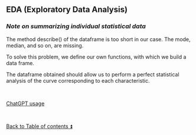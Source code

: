 ## EDA (Exploratory Data Analysis)  

### **_Note on summarizing individual statistical data_**   

The method describe() of the dataframe is too short in our case. The mode, median, and so on, are missing.

To solve this problem, we define our own functions, with which we build a data frame.

The dataframe obtained should allow us to perform a perfect statistical analysis of the curve corresponding to each characteristic.

<p><br></p> 

[ChatGPT usage](../CHATGPT_USAGE.md)  

<p><br></p>

[Back to Table of contents :arrow_double_up:](../README.md)